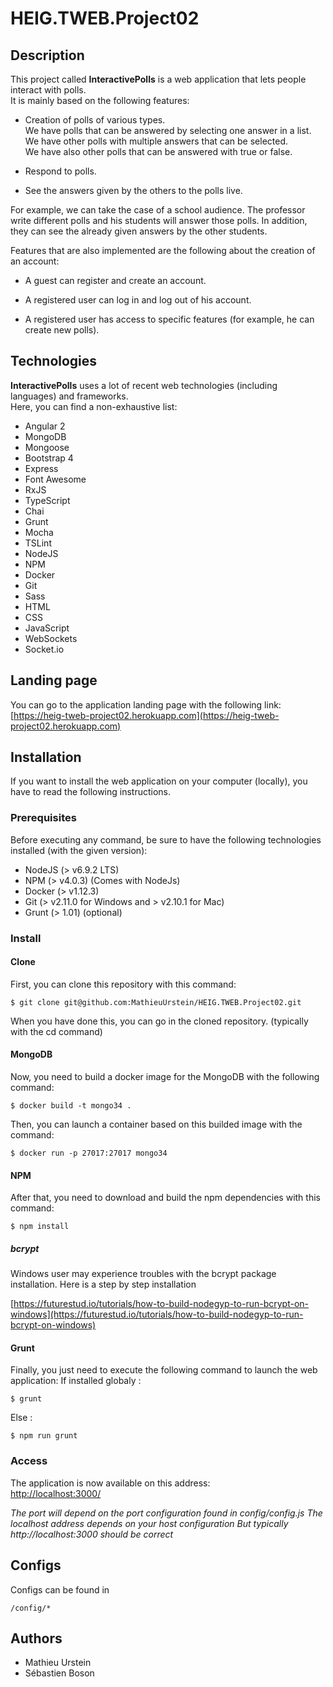 # HEIG.TWEB.Project02

## Description
This project called **InteractivePolls** is a web application that lets people interact with polls.  
It is mainly based on the following features:

- Creation of polls of various types.  
  We have polls that can be answered by selecting one answer in a list.  
  We have other polls with multiple answers that can be selected.  
  We have also other polls that can be answered with true or false.

- Respond to polls.

- See the answers given by the others to the polls live.

For example, we can take the case of a school audience. The professor write different polls and his students will answer those polls.
In addition, they can see the already given answers by the other students.

Features that are also implemented are the following about the creation of an account:

- A guest can register and create an account.

- A registered user can log in and log out of his account.

- A registered user has access to specific features (for example, he can create new polls).

## Technologies
**InteractivePolls** uses a lot of recent web technologies (including languages) and frameworks.  
Here, you can find a non-exhaustive list:

- Angular 2
- MongoDB
- Mongoose
- Bootstrap 4
- Express
- Font Awesome
- RxJS
- TypeScript
- Chai
- Grunt
- Mocha
- TSLint
- NodeJS
- NPM
- Docker
- Git
- Sass
- HTML
- CSS
- JavaScript
- WebSockets
- Socket.io

## Landing page
You can go to the application landing page with the following link:  
[https://heig-tweb-project02.herokuapp.com](https://heig-tweb-project02.herokuapp.com)

## Installation
If you want to install the web application on your computer (locally), you have to read the following instructions.

### Prerequisites 
Before executing any command, be sure to have the following technologies installed (with the given version):

- NodeJS (> v6.9.2 LTS) 
- NPM (> v4.0.3) (Comes with NodeJs)
- Docker (> v1.12.3)
- Git (> v2.11.0 for Windows and > v2.10.1 for Mac)
- Grunt (> 1.01) (optional)

### Install

#### Clone
First, you can clone this repository with this command:

    $ git clone git@github.com:MathieuUrstein/HEIG.TWEB.Project02.git

When you have done this, you can go in the cloned repository. (typically with the cd command)

#### MongoDB
Now, you need to build a docker image for the MongoDB with the following command:

    $ docker build -t mongo34 .
    
Then, you can launch a container based on this builded image with the command:

    $ docker run -p 27017:27017 mongo34

#### NPM
After that, you need to download and build the npm dependencies with this command:

    $ npm install
    
##### bcrypt
Windows user may experience troubles with the bcrypt package installation. Here is a step
by step installation

[https://futurestud.io/tutorials/how-to-build-nodegyp-to-run-bcrypt-on-windows](https://futurestud.io/tutorials/how-to-build-nodegyp-to-run-bcrypt-on-windows)

#### Grunt
Finally, you just need to execute the following command to launch the web application:
If installed globaly :

    $ grunt
    
Else :

    $ npm run grunt
    
### Access
The application is now available on this address:  
[http://localhost:3000/](http://localhost:3000/)

*The port will depend on the port configuration found in config/config.js*
*The localhost address depends on your host configuration*
*But typically http://localhost:3000 should be correct*

## Configs
Configs can be found in

    /config/*


## Authors
- Mathieu Urstein
- Sébastien Boson
